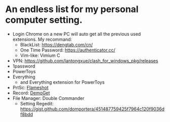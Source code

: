 # An endless list for my personal computer setting.

- Login Chrome on a new PC will auto get all the previous used extensions. My recommand:
  - BlackList: https://dengtab.com/cn/
  - One Time Password: https://authenticator.cc/
  - Vim-like: Vimium C
- VPN: https://github.com/lantongxue/clash_for_windows_pkg/releases
- 1password
- PowerToys
- Everything
  - and Everything extension for PowerToys
- PrtSc: [Flameshot](https://flameshot.org/)
- Record: [DemoGet](https://www.demoget.com/)
- File Manager: Double Commander
  - Setting Regedit: https://gist.github.com/domportera/451487759425f7964c120f9036df8bdd
